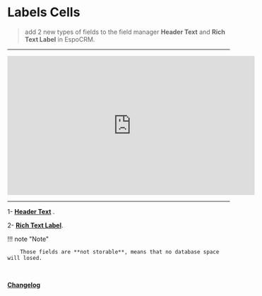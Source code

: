 # Labels Cells

> add 2 new types of fields to the field manager **Header Text** and **Rich Text Label** in EspoCRM.

---

<iframe width="560" height="315" src="https://www.youtube.com/embed/WNv7JVXK_tQ" title="YouTube video player" frameborder="0" allow="accelerometer; autoplay; clipboard-write; encrypted-media; gyroscope; picture-in-picture; web-share" allowfullscreen></iframe>

---

1- [**Header Text**](header-text.md) .

2- [**Rich Text Label**](rich-text-label.md).

!!! note "Note"

        Those fields are **not storable**, means that no database space will losed.


<br>

**<font color=gray> [Changelog](changelog.md) </font>**